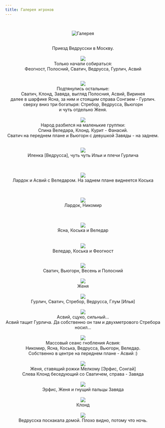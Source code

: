 ```yaml
---
title: Галерея игроков
---
```


&nbsp;

<p style='text-align: center'>
    <img src="/img/tit_gallery.jpg" alt='Галерея' />
</p>

<div align="center">
<br>Приезд Ведрусски в Москву. 
<br>
<br>
<a href="/img_gallery/msk_ved/1.jpg"><img border=0 src="/img_gallery/msk_ved/1_sm.jpg"></a>
<br>Только начали собираться:
<br>Феогност, Полосний, Сватич, Ведрусса, Гурлич, Асвий
<br><br>


<a href="/img_gallery/msk_ved/01.jpg"><img border=0 src="/img_gallery/msk_ved/2_sm.jpg"></a>
<br>Подтянулись остальные:
<br>Сватич, Клонд, Завяда, выгляд Полосния, Асвий, Виринея
<br>далее в шарфике Ясна, за ним и стоящим справа Сонгаем - Гурлич. 
<br>сверху вниз три богатыря: Стребор, Ведрусса, Вьюгорн
<br>и чуть отдельно Женя.
<br>
<br>
<a href="/img_gallery/msk_ved/3.jpg"><img border=0 src="/img_gallery/msk_ved/3_sm.jpg"></a>
<br>Народ разбился на маленькие группки:
<br>Спина Веледара, Клонд. Курит - Фанасий. 
<br>Сватич на переднем плане и Вьюгорн с девушкой Завяды - на заднем.
<br>
<br>

<a href="/img_gallery/msk_ved/4.jpg"><img border=0 src="/img_gallery/msk_ved/4_sm.jpg"></a>
<br>Иленка [Ведрусса], чуть чуть Ильи и плечи Гурлича
<br>
<br>

<br><a href="/img_gallery/msk_ved/5.jpg"><img border=0 src="/img_gallery/msk_ved/5_sm.jpg"></a>
<br>Лардок и Асвий с Веледаром. На заднем плане виднеется Коська
<br>
<br>

<br><a href="/img_gallery/msk_ved/6.jpg"><img border=0 src="/img_gallery/msk_ved/6_sm.jpg"></a>
<br>Лардок, Никомир
<br>
<br>

<br><a href="/img_gallery/msk_ved/20.jpg"><img border=0 src="/img_gallery/msk_ved/20_sm.jpg"></a>
<br>Ясна, Коська и Веледар
<br>
<br>
<br><a href="/img_gallery/msk_ved/7.jpg"><img border=0 src="/img_gallery/msk_ved/7_sm.jpg"></a>
<br>Веледар, Коська и Феогност
<br>
<br>

<a href="/img_gallery/msk_ved/8.jpg"><img border=0 src="/img_gallery/msk_ved/8_sm.jpg"></a>
<br>Сватич, Вьюгорн, Весень и Полосний
<br>
<br>
<a href="/img_gallery/msk_ved/9.jpg"><img border=0 src="/img_gallery/msk_ved/9_sm.jpg"></a>
<br>Женя
<br>
<br>
<a href="/img_gallery/msk_ved/10.jpg"><img border=0 src="/img_gallery/msk_ved/10_sm.jpg"></a>
<br>Гурлич, Сватич, Стребор, Ведрусса, Глум [Илья]
<br>
<br>
<a href="/img_gallery/msk_ved/11.jpg"><img border=0 src="/img_gallery/msk_ved/11_sm.jpg"></a>
<br>Асвий, сцуко, сильный... 
<br>Асвий тащит Гурлича. Да собственно он там и двухметрового Стребора носил...
<br>
<br>
<a href="/img_gallery/msk_ved/12.jpg"><img border=0 src="/img_gallery/msk_ved/12_sm.jpg"></a>
<br>Массовый сеанс гнобления Асвия:
<br>Никомир, Ясна, Коська, Ведрусса, Вьюгорн, Веледар. 
<br>Собственно в центре на переднем плане - Асвий :)
<br>
<br>
<a href="/img_gallery/msk_ved/13.jpg"><img border=0 src="/img_gallery/msk_ved/13_sm.jpg"></a>
<br>Женя, ставящий рожки Мелкому [Эрфис, Сонгай]
<br>Слева Клонд беседующий со Сватичем, справа - Завяда
<br>
<br>
<a href="/img_gallery/msk_ved/14.jpg"><img border=0 src="/img_gallery/msk_ved/14_sm.jpg"></a>
<br>Эрфис, Женя и гнущий пальцы Завяда
<br>
<br>
<a href="/img_gallery/msk_ved/15.jpg"><img border=0 src="/img_gallery/msk_ved/15_sm.jpg"></a>
<br>Клонд
<br>
<br>
<a href="/img_gallery/msk_ved/16.jpg"><img border=0 src="/img_gallery/msk_ved/16_sm.jpg"></a>
<br>Ведрусска поскакала домой. Плохо видно, потому что ночь.
<br>
<br>
</div>
<p><div align="right"><i></i></div></p>